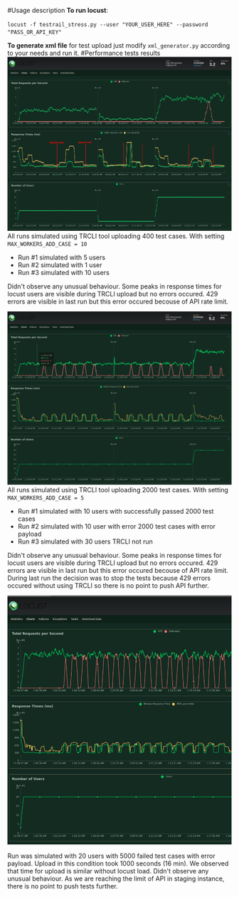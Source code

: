 #Usage description
**To run locust**:

`locust -f testrail_stress.py --user "YOUR_USER_HERE" --password "PASS_OR_API_KEY"`

**To generate xml file** for test upload just modify `xml_generator.py` according to your needs and run it.
#Performance tests results
![First test round](./locust_TRCLI_1.png "First test round")
All runs simulated using TRCLI tool uploading 400 test cases. With setting `MAX_WORKERS_ADD_CASE = 10`


- Run #1 simulated with 5 users
- Run #2 simulated with 1 user
- Run #3 simulated with 10 users


Didn't observe any unusual behaviour. Some peaks in response times for locust users are visible during TRCLI upload but no errors occured.
429 errors are visible in last run but this error occured becouse of API rate limit.


![Second test round](./locust2.png "Second test round")
All runs simulated using TRCLI tool uploading 2000 test cases. With setting `MAX_WORKERS_ADD_CASE = 5`


- Run #1 simulated with 10 users with successfully passed 2000 test cases
- Run #2 simulated with 10 user with error 2000 test cases with error payload
- Run #3 simulated with 30 users TRCLI not run


Didn't observe any unusual behaviour. Some peaks in response times for locust users are visible during TRCLI upload but no errors occured.
429 errors are visible in last run but this error occured becouse of API rate limit.
During last run the decision was to stop the tests because 429 errors occured without using TRCLI so there is no point to push API further.

![Third test round](./locust3.png "Third test round")

Run was simulated with 20 users with 5000 failed test cases with error payload. Upload in this condition took 1000 seconds (16 min).
We observed that time for upload is similar without locust load.
Didn't observe any unusual behaviour. As we are reaching the limit of API in staging instance, there is no point to push tests further.